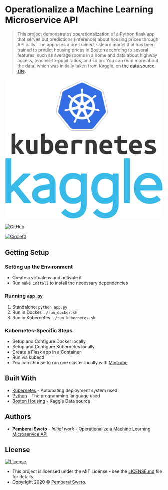 ﻿# Operationalize a Machine Learning Microservice API

> This project demonstrates operationalization of a Python flask app that serves out predictions (inference) about housing prices through API calls. The app uses a pre-trained, sklearn model that has been trained to predict housing prices in Boston according to several features, such as average rooms in a home and data about highway access, teacher-to-pupil ratios, and so on. You can read more about the data, which was initially taken from Kaggle, on [the data source site](https://www.kaggle.com/c/boston-housing).

![](kubernetes_logo.png)
![](Kaggle_logo.png)

![GitHub](https://img.shields.io/github/license/mashape/apistatus.svg)

[![CircleCI](https://circleci.com/gh/pembeweb/proj-ml-microservice-kubernetes.svg?style=svg)](https://circleci.com/gh/pembeweb/proj-ml-microservice-kubernetes)

## Getting Setup

### Setting up the Environment

* Create a virtualenv and activate it
* Run `make install` to install the necessary dependencies

### Running `app.py`

1. Standalone:  `python app.py`
2. Run in Docker:  `./run_docker.sh`
3. Run in Kubernetes:  `./run_kubernetes.sh`

### Kubernetes-Specific Steps

* Setup and Configure Docker locally
* Setup and Configure Kubernetes locally
* Create a Flask app in a Container
* Run via kubectl 
* You can choose to run one cluster locally with [Minikube](https://kubernetes.io/docs/tasks/tools/install-minikube/)

## Built With

* [Kubernetes](https://kubernetes.io/) - Automating deployment system used
* [Python](https://www.python.org/) - The programming language used
* [Boston Housing](https://www.kaggle.com/c/boston-housing) - Kaggle Data source

## Authors

* **[Pemberai Sweto](https://github.com/thepembeweb)** - *Initial work* - [Operationalize a Machine Learning Microservice API](https://github.com/thepembeweb/proj-ml-microservice-kubernetes)

## License

[![License](http://img.shields.io/:license-mit-green.svg?style=flat-square)](http://badges.mit-license.org)

- This project is licensed under the MIT License - see the [LICENSE.md](LICENSE.md) file for details
- Copyright 2020 © [Pemberai Sweto](https://github.com/thepembeweb).






